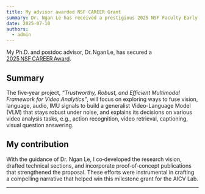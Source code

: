 ```yaml
---
title: My advisor awarded NSF CAREER Grant
summary: Dr. Ngan Le has received a prestigious 2025 NSF Faculty Early Career Development (CAREER) Award
date: 2025-07-10
authors:
  - admin
---
```



My Ph.D. and postdoc advisor, Dr. Ngan Le, has secured a [2025 NSF CAREER Award](https://www.nsf.gov/awardsearch/showAward?AWD_ID=2443877&HistoricalAwards=false).

## Summary
The five‑year project, *“Trustworthy, Robust, and Efficient Multimodal Framework for Video Analytics”*, will focus on exploring ways to fuse vision, language, audio, IMU signals to build a generalist Video-Language Model (VLM) that stays robust under noise, and explains its decisions on various video analysis tasks, e.g., action recognition, video retrieval, captioning, visual question answering.

## My contribution
With the guidance of Dr. Ngan Le, I co‑developed the research vision, drafted technical sections, and incorporate proof‑of‑concept publications that strengthened the proposal. These efforts were instrumental in crafting a compelling narrative that helped win this milestone grant for the AICV Lab.

---
